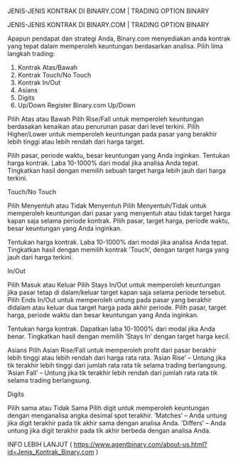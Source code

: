 JENIS-JENIS KONTRAK DI BINARY.COM | TRADING OPTION BINARY


JENIS-JENIS KONTRAK DI BINARY.COM | TRADING OPTION BINARY

Apapun pendapat dan strategi Anda, Binary.com menyediakan anda kontrak yang tepat dalam memperoleh keuntungan berdasarkan analisa. Pilih lima langkah trading:

1. Kontrak Atas/Bawah
2. Kontrak Touch/No Touch
3. Kontrak In/Out
4. Asians
5. Digits
6. Up/Down
Register Binary.com
Up/Down 

Pilih Atas atau Bawah
Pilih Rise/Fall untuk memperoleh keuntungan berdasakan kenaikan atau penurunan pasar dari level terkini.
Pilih Higher/Lower untuk memperoleh keuntungan pada pasar yang berakhir lebih tinggi atau lebih rendah dari harga target.

Pilih pasar, periode waktu, besar keuntungan yang Anda inginkan.
Tentukan harga kontrak.
Laba 10-1000% dari modal jika analisa Anda tepat. Tingkatkan hasil dengan memilih sebuah target harga lebih jauh dari harga terkini.

Touch/No Touch

Pilih Menyentuh atau Tidak Menyentuh
Pilih Menyentuh/Tidak untuk memperoleh keuntungan dari pasar yang menyentuh atau tidak target harga kapan saja selama periode kontrak.
Pilih pasar, target harga, periode waktu, besar keuntungan yang Anda inginkan.

Tentukan harga kontrak.
Laba 10-1000% dari modal jika analisa Anda tepat. Tingkatkan hasil dengan memilih kontrak ’Touch’, dengan target harga yang jauh dari harga terkini.

In/Out

Pilih Masuk atau Keluar
Pilih Stays In/Out untuk memperoleh keuntungan jika pasar tetap di dalam/keluar target kapan saja selama periode tersebut.
Pilih Ends In/Out untuk memperoleh untung pada pasar yang berakhir didalam atau keluar dua target harga pada akhir periode.
Pilih pasar, target harga, periode waktu dan besar keuntungan yang Anda inginkan.

Tentukan harga kontrak.
Dapatkan laba 10-1000% dari modal jika Anda benar. Tingkatkan hasil dengan memilih ’Stays In’ dengan target harga kecil.

Asians
Pilih Asian Rise/Fall untuk memperoleh profit dari pasar berakhir lebih tinggi atau lebih rendah dari harga rata rata.
’Asian Rise’ – Untung jika tik terakhir lebih tinggi dari jumlah rata rata tik selama trading berlangsung.
’Asian Fall’ – Untung jika tik terakhir lebih rendah dari jumlah rata rata tik selama trading berlangsung.

Digits

Pilih sama atau Tidak Sama
Pilih digit untuk memperoleh keuntungan dengan menganalisa angka desimal spot terakhir.
’Matches’ – Anda untung jika digit terakhir pada tik akhir sama dengan analisa Anda.
’Differs’ – Anda untung jika digit terakhir pada tik akhir berbeda dengan analisa Anda.

INFO LEBIH LANJUT ( https://www.agentbinary.com/about-us.html?id=Jenis_Kontrak_Binary.com )
